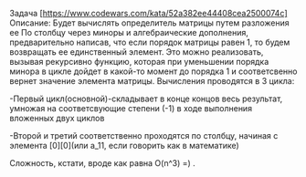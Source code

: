 Задача [https://www.codewars.com/kata/52a382ee44408cea2500074c]
Описание: Будет вычислять определитель матрицы путем разложения ее
По столбцу через миноры и алгебраические дополнения, предварительно написав, что если порядок матрицы равен 1, то будем возвращать ее единственный элемент.
Это можно реализовать, вызывая рекурсивно функцию, которая при уменьшении порядка минора в цикле дойдет в какой-то момент до порядка 1 и соответсвенно вернет значение элемента матрицы.
Вычисления проводятся в 3 цикла:

-Первый цикл(основной)-складывает в конце концов весь результат, умножая на соответсвующие степени (-1) в ходе выполнения вложенных двух циклов

-Второй и третий соответственно проходятся по столбцу, начиная с элемента [0][0](или a_11, если говорить как в математике)

Сложность, кстати, вроде как равна O(n^3) =) .
